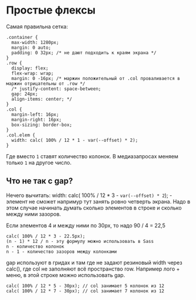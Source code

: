 # Простые флексы
Самая правильна сетка:

    .container {
      max-width: 1280px;
      margin: 0 auto;
      padding: 0 32px; /* не дают подходить к краям экрана */
    }
    .row {
      display: flex;
      flex-wrap: wrap;
      margin: 0 -16px; /* маржин положительный от .col проваливается в маржин отрицательны от .row */
      /* justify-content: space-between;
      gap: 24px;
      align-items: center; */
    }
    .col {
      margin-left: 16px;
      margin-right: 16px;
      box-sizing: border-box;
    }
    .col.elem {
      width: calc( 100% / 12 * 1 - var(--offset) * 2);
    }

Где вместо `1` ставят количество колонок. В медиазапросах меняем только `1` на другое число.

## Что не так с gap?
Нечего вычитать: width: calc( 100% / 12 * 3 - `var(--offset) * 2`); - элемент не сможет напримур тут занять ровно четверть экрана. Надо в этом случае начинать думать сколько элементов в строке и сколько между ними зазоров.

Если элементов 4 и между ними по 30px, то надо 90 / 4 = 22,5

    calc( 100% / 12 * 3 - 22.5px);
    (n - 1) * 12 / n - эту формулу можно использовать в Sass
    n - количество колонок
    n - 1 - количество зазоров между колонками

gap используют в гридах и там где не задают резиновый width через calc(), где col не заполняют всё пространство row. Например лого + меню, в этой строке можно использовать gap.

    calc( 100% / 12 * 5 - 30px); // col занимает 5 колонок из 12
    calc( 100% / 12 * 7 - 30px); // col занимает 7 колонок из 12
